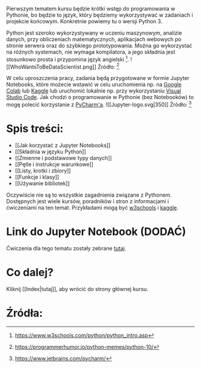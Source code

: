 Pierwszym tematem kursu będzie krótki wstęp do programowania w Pythonie, bo będzie to język, który będziemy wykorzystywać w zadaniach i projekcie końcowym. Konkretnie powiemy tu o wersji Python 3.

Python jest szeroko wykorzystywany w uczeniu maszynowym, analizie danych, przy obliczeniach matematycznych, aplikacjach webowych po stronie serwera oraz do szybkiego prototypowania. Można go wykorzystać na różnych systemach, nie wymaga kompilatora, a jego składnia jest stosunkowo prosta i przypomina język angielski [^w3s].
![[WhoWantsToBeDataScientist.png]]
Źródło: [^dsm]

W celu uproszczenia pracy, zadania będą przygotowane w formie Jupyter Notebooks, które możecie wstawić w celu uruchomienia np. na [Google Colab](https://colab.research.google.com/) lub [Kaggle](https://www.kaggle.com/) lub uruchomić lokalnie np. przy wykorzystaniu [Visual Studio Code](https://code.visualstudio.com/). Jak chodzi o programowanie w Pythonie (bez Notebooków) to mogę polecić korzystanie z [PyCharm'a](https://www.jetbrains.com/pycharm/).
![[Jupyter-logo.svg|350]]
Źródło: [^jpt]

# Spis treści:
- [[Jak korzystać z Jupyter Notebooks]]
- [[Składnia w języku Python]]
- [[Zmienne i podstawowe typy danych]]
- [[Pętle i instrukcje warunkowe]]
- [[Listy, krotki i zbiory]]
- [[Funkcje i klasy]]
- [[Używanie bibliotek]]

Oczywiście nie są to wszystkie zagadnienia związane z Pythonem. Dostępnych jest wiele kursów, poradników i stron z informacjami i ćwiczeniami na ten temat. Przykładami mogą być [w3schools](https://www.w3schools.com/python/default.asp) i [kaggle](https://www.kaggle.com/learn/python).

# Link do Jupyter Notebook (DODAĆ)

Ćwiczenia dla tego tematu zostały zebrane [tutaj](https://github.com/).

# Co dalej?

Kliknij [[Index|tutaj]], aby wrócić do strony głównej kursu.
# Źródła:
[^w3s]: https://www.w3schools.com/python/python_intro.asp
[^dsm]: https://programmerhumor.io/python-memes/python-10/
[^jpt]: https://www.jetbrains.com/pycharm/